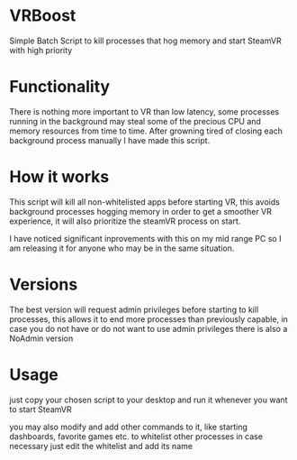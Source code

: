 # VRBoost
Simple Batch Script to kill processes that hog memory and start SteamVR with high priority

# Functionality
There is nothing more important to VR than low latency, some processes running in the background may steal some of the precious CPU  and memory resources from time to time. After growning tired of closing each background process manually I have made this script.

# How it works
This script will kill all non-whitelisted apps before starting VR, this avoids background processes hogging memory in order to get a smoother VR experience, it will also prioritize the steamVR process on start.

I have noticed significant inprovements with this on my mid range PC so I am releasing it for anyone who may be in the same situation.

# Versions
The best version will request admin privileges before starting to kill processes, this allows it to end more processes than previously capable, in case you do not have or do not want to use admin privileges there is also a NoAdmin version

# Usage
just copy your chosen script to your desktop and run it whenever you want to start SteamVR

you may also modify and add other commands to it, like starting dashboards, favorite games etc. to whitelist other processes in case necessary just edit the whitelist and add its name
